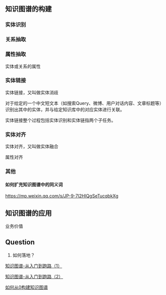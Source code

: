 ## 知识图谱的构建

### 实体识别



### 关系抽取





### 属性抽取

实体或关系的属性





### 实体链接

实体链接，又叫做实体消歧

对于给定的一个中文短文本（如搜索Query、微博、用户对话内容、文章标题等）识别出其中的实体，并与给定知识库中的对应实体进行关联。

实体链接整个过程包括实体识别和实体链指两个子任务。







### 实体对齐

实体对齐，又叫做实体融合

属性对齐



### 其他

#### 如何扩充知识图谱中的同义词

<https://mp.weixin.qq.com/s/JP-9-7l2HlQgSeTucqbkXg>







## 知识图谱的应用

业务价值







## Question

1. 如何落地？



[知识图谱-从入门到跑路（1）](<https://zhuanlan.zhihu.com/p/62824358>)

[知识图谱-从入门到跑路（2）](<https://zhuanlan.zhihu.com/p/63970572>)



[如何从0构建知识图谱](<https://mp.weixin.qq.com/s/5G-xon0i5Aq-M4i0rHJPBg>)







